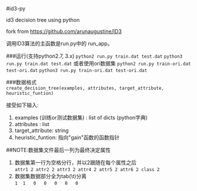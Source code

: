 #id3-py

id3 decision tree using python

fork from https://github.com/arunaugustine/ID3

调用ID3算法的主函数是run.py中的 run_app。

###运行(支持python2.7, 3.x)
``python2 run.py train.dat test.dat``
``python3 run.py train.dat test.dat``
或者使用ori数据集
``python2 run.py train-ori.dat test-ori.dat``
``python3 run.py train-ori.dat test-ori.dat``


###数据格式  
`create_decision_tree(examples, attributes, target_attribute, heuristic_funtion)`

接受如下输入:

1. examples (训练or测试数据集) : list of dicts (python字典)
2. attributes : list
3. target_attribute: string
4. heuristic_funtion:  指向"gain"函数的函数指针  

##NOTE:数据集文件最后一列为最终决定属性

1. 数据集第一行为空格分行，并以2跟随在每个属性之后   
`attr1 2 attr2 2 attr3 2 attr4 2 attr5 2 attr6 2 class 2`
2. 数据集数据部分全为tab(\t)分离   
`1	1	0	0	0	0	0`
